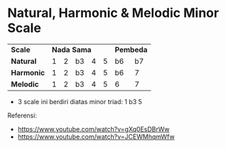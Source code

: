 # Natural, Harmonic & Melodic Minor Scale

<table>
    <tbody>
        <tr>
            <td><b>Scale</b></td>
            <td colspan=5><b>Nada Sama</b></td>
            <td colspan=2><b>Pembeda</b></td>
        </tr>
        <tr>
            <td><b>Natural</b></td>
            <td>1</td>
            <td>2</td>
            <td>b3</td>
            <td>4</td>
            <td>5</td>
            <td>b6</td>
            <td>b7</td>  
        </tr>
        <tr>
            <td><b>Harmonic</b></td>
            <td>1</td>
            <td>2</td>
            <td>b3</td>
            <td>4</td>
            <td>5</td>
            <td>b6</td>
            <td>7</td> 
        </tr>
        <tr>
            <td><b>Melodic</b></td>
            <td>1</td>
            <td>2</td>
            <td>b3</td>
            <td>4</td>
            <td>5</td>
            <td>6</td>
            <td>7</td> 
        </tr>
    </tbody>
</table>

- 3 scale ini berdiri diatas minor triad: 1 b3 5


Referensi: 
- https://www.youtube.com/watch?v=gXq0EsDBrWw
- https://www.youtube.com/watch?v=JCEWMhqmWfw
